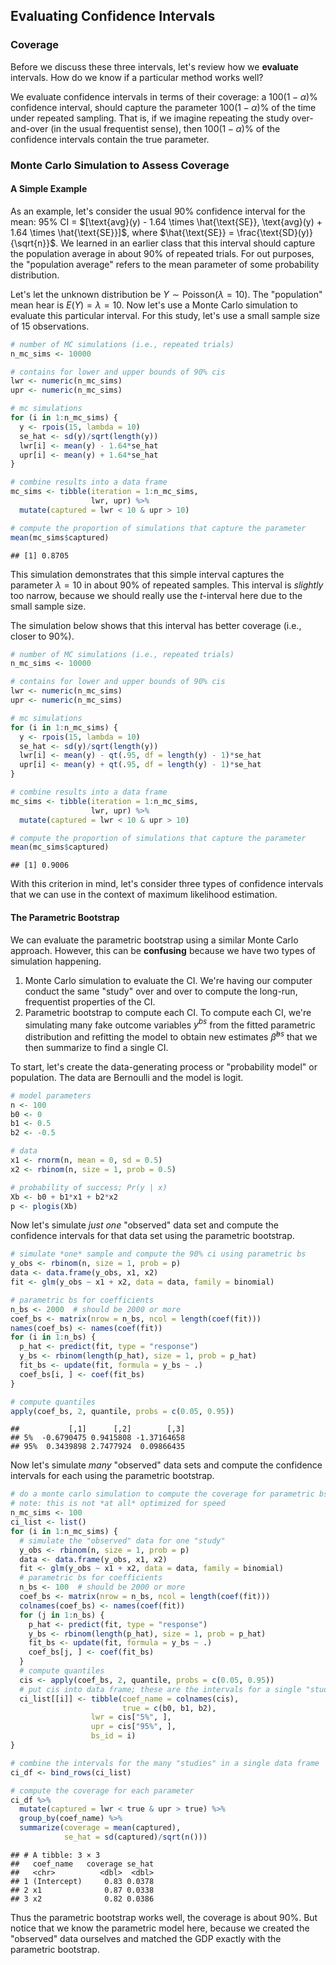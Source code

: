 ## Evaluating Confidence Intervals



### Coverage

Before we discuss these three intervals, let's review how we **evaluate** intervals. How do we know if a particular method works well? 

We evaluate confidence intervals in terms of their coverage: a $100(1 - \alpha)\%$ confidence interval, should capture the parameter $100(1 - \alpha)\%$ of the time under repeated sampling. That is, if we imagine repeating the study over-and-over (in the usual frequentist sense), then $100(1 - \alpha)\%$ of the confidence intervals contain the true parameter.

### Monte Carlo Simulation to Assess Coverage

#### A Simple Example

As an example, let's consider the usual 90% confidence interval for the mean: 95% CI = $[\text{avg}(y) - 1.64 \times \hat{\text{SE}}, \text{avg}(y) + 1.64 \times \hat{\text{SE}}]$, where $\hat{\text{SE}} = \frac{\text{SD}(y)}{\sqrt{n}}$. We learned in an earlier class that this interval should capture the population average in about 90% of repeated trials. For out purposes, the "population average" refers to the mean parameter of some probability distribution.

Let's let the unknown distribution be $Y \sim \text{Poisson}(\lambda = 10)$. The "population" mean hear is $E(Y) = \lambda = 10$. Now let's use a Monte Carlo simulation to evaluate this particular interval. For this study, let's use a small sample size of 15 observations.


```r
# number of MC simulations (i.e., repeated trials)
n_mc_sims <- 10000

# contains for lower and upper bounds of 90% cis
lwr <- numeric(n_mc_sims)
upr <- numeric(n_mc_sims)

# mc simulations
for (i in 1:n_mc_sims) {
  y <- rpois(15, lambda = 10)
  se_hat <- sd(y)/sqrt(length(y))
  lwr[i] <- mean(y) - 1.64*se_hat
  upr[i] <- mean(y) + 1.64*se_hat
}

# combine results into a data frame
mc_sims <- tibble(iteration = 1:n_mc_sims,
                  lwr, upr) %>%
  mutate(captured = lwr < 10 & upr > 10)

# compute the proportion of simulations that capture the parameter
mean(mc_sims$captured)
```

```
## [1] 0.8705
```

This simulation demonstrates that this simple interval captures the parameter $\lambda = 10$ in about 90% of repeated samples. This interval is *slightly* too narrow, because we should really use the $t$-interval here due to the small sample size. 

The simulation below shows that this interval has better coverage (i.e., closer to 90%).


```r
# number of MC simulations (i.e., repeated trials)
n_mc_sims <- 10000

# contains for lower and upper bounds of 90% cis
lwr <- numeric(n_mc_sims)
upr <- numeric(n_mc_sims)

# mc simulations
for (i in 1:n_mc_sims) {
  y <- rpois(15, lambda = 10)
  se_hat <- sd(y)/sqrt(length(y))
  lwr[i] <- mean(y) - qt(.95, df = length(y) - 1)*se_hat
  upr[i] <- mean(y) + qt(.95, df = length(y) - 1)*se_hat
}

# combine results into a data frame
mc_sims <- tibble(iteration = 1:n_mc_sims,
                  lwr, upr) %>%
  mutate(captured = lwr < 10 & upr > 10)

# compute the proportion of simulations that capture the parameter
mean(mc_sims$captured)
```

```
## [1] 0.9006
```

With this criterion in mind, let's consider three types of confidence intervals that we can use in the context of maximum likelihood estimation.

#### The Parametric Bootstrap

We can evaluate the parametric bootstrap using a similar Monte Carlo approach. However, this can be **confusing** because we have two types of simulation happening.

1. Monte Carlo simulation to evaluate the CI. We're having our computer conduct the same "study" over and over to compute the long-run, frequentist properties of the CI.
2. Parametric bootstrap to compute each CI. To compute each CI, we're simulating many fake outcome variables $y^{bs}$ from the fitted parametric distribution and refitting the model to obtain new estimates $\hat{\beta}^{bs}$ that we then summarize to find a single CI.

To start, let's create the data-generating process or "probability model" or population. The data are Bernoulli and the model is logit. 


```r
# model parameters
n <- 100
b0 <- 0
b1 <- 0.5
b2 <- -0.5

# data
x1 <- rnorm(n, mean = 0, sd = 0.5)
x2 <- rbinom(n, size = 1, prob = 0.5)

# probability of success; Pr(y | x)
Xb <- b0 + b1*x1 + b2*x2
p <- plogis(Xb)
```

Now let's simulate *just one* "observed" data set and compute the confidence intervals for that data set using the parametric bootstrap.


```r
# simulate *one* sample and compute the 90% ci using parametric bs
y_obs <- rbinom(n, size = 1, prob = p)
data <- data.frame(y_obs, x1, x2)
fit <- glm(y_obs ~ x1 + x2, data = data, family = binomial)

# parametric bs for coefficients
n_bs <- 2000  # should be 2000 or more
coef_bs <- matrix(nrow = n_bs, ncol = length(coef(fit)))
names(coef_bs) <- names(coef(fit))
for (i in 1:n_bs) {
  p_hat <- predict(fit, type = "response")
  y_bs <- rbinom(length(p_hat), size = 1, prob = p_hat)
  fit_bs <- update(fit, formula = y_bs ~ .)
  coef_bs[i, ] <- coef(fit_bs)
}

# compute quantiles
apply(coef_bs, 2, quantile, probs = c(0.05, 0.95))
```

```
##           [,1]      [,2]        [,3]
## 5%  -0.6790475 0.9415808 -1.37164658
## 95%  0.3439898 2.7477924  0.09866435
```

Now let's simulate *many* "observed" data sets and compute the confidence intervals for each using the parametric bootstrap.


```r
# do a monte carlo simulation to compute the coverage for parametric bs
# note: this is not *at all* optimized for speed
n_mc_sims <- 100
ci_list <- list()
for (i in 1:n_mc_sims) {
  # simulate the "observed" data for one "study"
  y_obs <- rbinom(n, size = 1, prob = p)
  data <- data.frame(y_obs, x1, x2)
  fit <- glm(y_obs ~ x1 + x2, data = data, family = binomial)
  # parametric bs for coefficients
  n_bs <- 100  # should be 2000 or more
  coef_bs <- matrix(nrow = n_bs, ncol = length(coef(fit)))
  colnames(coef_bs) <- names(coef(fit))
  for (j in 1:n_bs) {
    p_hat <- predict(fit, type = "response")
    y_bs <- rbinom(length(p_hat), size = 1, prob = p_hat)
    fit_bs <- update(fit, formula = y_bs ~ .)
    coef_bs[j, ] <- coef(fit_bs)
  }
  # compute quantiles
  cis <- apply(coef_bs, 2, quantile, probs = c(0.05, 0.95))
  # put cis into data frame; these are the intervals for a single "study"
  ci_list[[i]] <- tibble(coef_name = colnames(cis),
                         true = c(b0, b1, b2),
                  lwr = cis["5%", ],
                  upr = cis["95%", ], 
                  bs_id = i)
}

# combine the intervals for the many "studies" in a single data frame
ci_df <- bind_rows(ci_list)

# compute the coverage for each parameter
ci_df %>%
  mutate(captured = lwr < true & upr > true) %>%
  group_by(coef_name) %>%
  summarize(coverage = mean(captured), 
            se_hat = sd(captured)/sqrt(n()))
```

```
## # A tibble: 3 × 3
##   coef_name   coverage se_hat
##   <chr>          <dbl>  <dbl>
## 1 (Intercept)     0.83 0.0378
## 2 x1              0.87 0.0338
## 3 x2              0.82 0.0386
```

Thus the parametric bootstrap works well, the coverage is about 90%. But notice that we know the parametric model here, because we created the "observed" data ourselves and matched the GDP exactly with the parametric bootstrap. 

